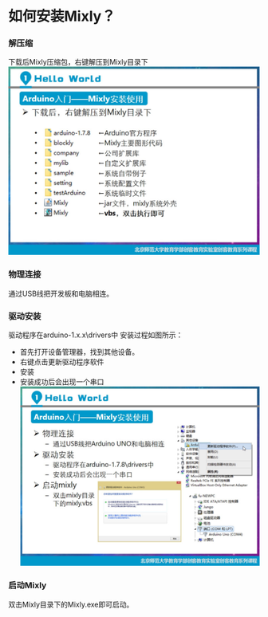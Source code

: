# 如何安装Mixly？
### 解压缩
下载后Mixly压缩包，右键解压到Mixly目录下
![安装步骤1-解压缩](images/install1.jpg)
### 物理连接
通过USB线把开发板和电脑相连。
### 驱动安装
驱动程序在arduino-1.x.x\drivers中
安装过程如图所示：
* 首先打开设备管理器，找到其他设备。
* 右键点击更新驱动程序软件
* 安装
* 安装成功后会出现一个串口
![安装步骤2-更新驱动](images/install2.jpg)

### 启动Mixly
双击Mixly目录下的Mixly.exe即可启动。